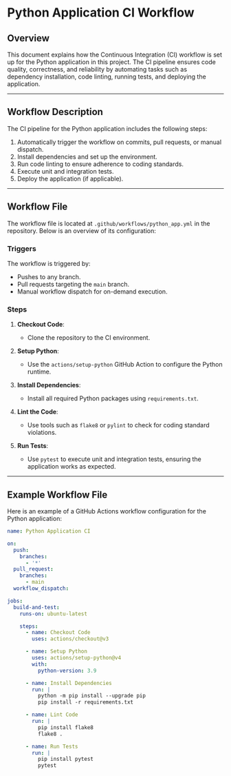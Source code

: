 # Python Application CI Workflow

## Overview

This document explains how the Continuous Integration (CI) workflow is set up for the Python application in this project. The CI pipeline ensures code quality, correctness, and reliability by automating tasks such as dependency installation, code linting, running tests, and deploying the application.

---

## Workflow Description

The CI pipeline for the Python application includes the following steps:
1. Automatically trigger the workflow on commits, pull requests, or manual dispatch.
2. Install dependencies and set up the environment.
3. Run code linting to ensure adherence to coding standards.
4. Execute unit and integration tests.
5. Deploy the application (if applicable).

---

## Workflow File

The workflow file is located at `.github/workflows/python_app.yml` in the repository. Below is an overview of its configuration:

### Triggers

The workflow is triggered by:
- Pushes to any branch.
- Pull requests targeting the `main` branch.
- Manual workflow dispatch for on-demand execution.

### Steps

1. **Checkout Code**:
   - Clone the repository to the CI environment.

2. **Setup Python**:
   - Use the `actions/setup-python` GitHub Action to configure the Python runtime.

3. **Install Dependencies**:
   - Install all required Python packages using `requirements.txt`.

4. **Lint the Code**:
   - Use tools such as `flake8` or `pylint` to check for coding standard violations.

5. **Run Tests**:
   - Use `pytest` to execute unit and integration tests, ensuring the application works as expected.

---

## Example Workflow File

Here is an example of a GitHub Actions workflow configuration for the Python application:

```yaml
name: Python Application CI

on:
  push:
    branches:
      - '*'
  pull_request:
    branches:
      - main
  workflow_dispatch:

jobs:
  build-and-test:
    runs-on: ubuntu-latest

    steps:
      - name: Checkout Code
        uses: actions/checkout@v3

      - name: Setup Python
        uses: actions/setup-python@v4
        with:
          python-version: 3.9

      - name: Install Dependencies
        run: |
          python -m pip install --upgrade pip
          pip install -r requirements.txt

      - name: Lint Code
        run: |
          pip install flake8
          flake8 .

      - name: Run Tests
        run: |
          pip install pytest
          pytest
